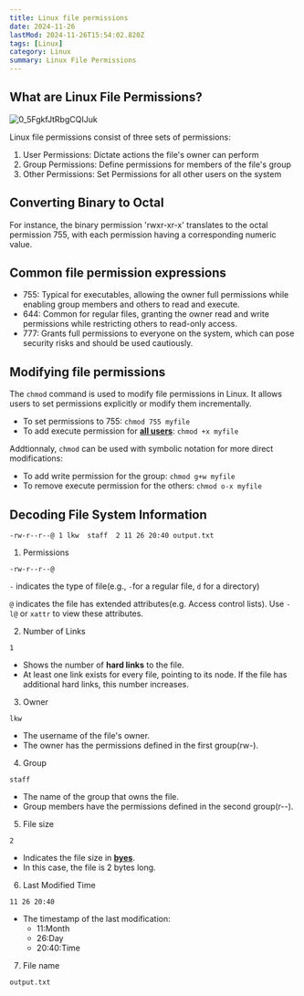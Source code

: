 ```yaml
---
title: Linux file permissions
date: 2024-11-26
lastMod: 2024-11-26T15:54:02.820Z
tags: [Linux]
category: Linux
summary: Linux File Permissions
---
```


## What are Linux File Permissions?

![0_5FgkfJtRbgCQIJuk](https://jorthans-blog-storage.oss-cn-beijing.aliyuncs.com/0_5FgkfJtRbgCQIJuk.webp)

Linux file permissions consist of three sets of permissions:

1. User Permissions: Dictate actions the file's owner can perform
2. Group Permissions: Define permissions for members of the file's group
3. Other Permissions: Set Permissions for all other users on the system

## Converting Binary to Octal

For instance, the binary permission 'rwxr-xr-x' translates to the octal permission 755, with each permission having a corresponding numeric value.

## Common file permission expressions

- 755: Typical for executables, allowing the owner full permissions while enabling group members and others to read and execute.
- 644: Common for regular files, granting the owner read and write permissions while restricting others to read-only access.
- 777: Grants full permissions to everyone on the system, which can pose security risks and should be used cautiously.

## Modifying file permissions

The `chmod` command is used to modify file permissions in Linux. It allows users to set permissions explicitly or modify them incrementally.

- To set permissions to 755: `chmod 755 myfile`
- To add execute permission for **<u>all users</u>**: `chmod +x myfile`

Addtionnaly, `chmod` can be used with symbolic notation for more direct modifications:

- To add write permission for the group: `chmod g+w myfile`
- To remove execute permission for the others: `chmod o-x myfile`

## Decoding File System Information

`-rw-r--r--@ 1 lkw  staff  2 11 26 20:40 output.txt`

1. Permissions

`-rw-r--r--@`

`-` indicates the type of file(e.g., `-`for a regular file, `d` for a directory)

`@` indicates the file has extended attributes(e.g. Access control lists). Use `-l@` or `xattr` to view these attributes.

2. Number of Links

`1` 

- Shows the number of **hard links** to the file.
- At least one link exists for every file, pointing to its node. If the file has additional hard links, this number increases.

3. Owner

`lkw`

- The username of the file's owner.
- The owner has the permissions defined in the first group(rw-).

4. Group

`staff`

- The name of the group that owns the file.
- Group members have the permissions defined in the second group(r--).

5. File size

`2`

- Indicates the file size in **<u>byes</u>**.
- In this case, the file is 2 bytes long.

6. Last Modified Time

`11 26 20:40`

- The timestamp of the last modification:
  - 11:Month
  - 26:Day
  - 20:40:Time

7. File name

`output.txt`

